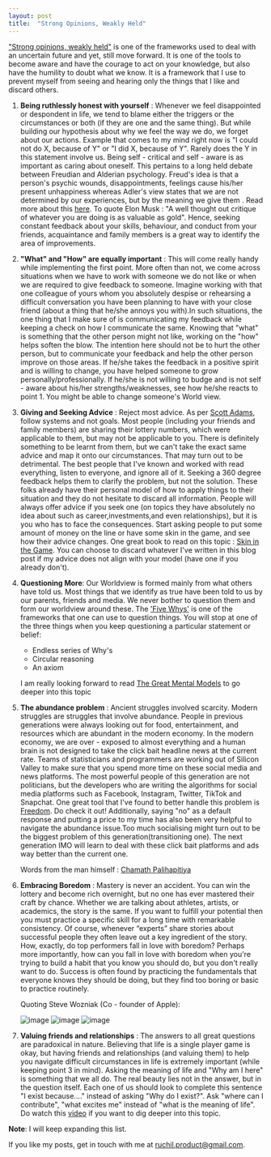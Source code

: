 ```yaml
---
layout: post
title:  "Strong Opinions, Weakly Held"
---
```


["Strong opinions, weakly held"][jekyll-opinions] is one of the frameworks used to deal with an uncertain future and yet, still move forward. It is one of the tools to become aware and have the courage to act on your knowledge, but also have the humility to doubt what we know. It is a framework that I use to prevent myself from seeing and hearing only the things that I like and discard others. 

1. **Being ruthlessly honest with yourself** : Whenever we feel disappointed or despondent in life, we 
     tend to blame either the triggers or the circumstances or both (if they are one and the same thing). But while building our hypothesis about why we feel the way we do, we forget about our actions. Example that comes to my mind right now is "I could not do X, because of Y" or "I did X, because of Y". Rarely does the Y in this statement involve us. Being self - critical and self - aware is as important as caring about oneself. 
     This pertains to a long held debate between Freudian and Alderian psychology. Freud's idea is that a person's psychic wounds, disappointments, feelings cause his/her present unhappiness whereas Adler's view states that we are not determined by our experiences, but by the meaning we give them . Read more about this [here][jekyll-blog]. To quote Elon Musk : "A well thought out critique of whatever you are doing is as valuable as gold". Hence, seeking constant feedback about your skills, behaviour, and conduct from your friends, acquaintance and family members is a great way to identify the area of improvements. 

2. **"What" and "How" are equally important** : This will come really handy while implementing the first 
     point. More often than not, we come across situations when we have to work with someone we do not like or when we are required to give feedback to someone. Imagine working with that one colleague of yours whom you absolutely despise or rehearsing a difficult conversation you have been planning to have with your close friend (about a thing that he/she annoys you with).In such situations, the one thing that I make sure of is communicating my feedback while keeping a check on how I communicate the same. 
     Knowing that "what" is something that the other person might not like, working on the "how" helps soften the blow. The intention here should not be to hurt the other person, but to communicate your feedback and help the other person improve on those areas. If he/she takes the feedback in a positive spirit and is willing to change, you have helped someone to grow personally/professionally. If he/she is not willing to budge and is not self - aware about his/her strengths/weaknesses, see how he/she reacts to point 1. You might be able to change someone's World view. 


3. **Giving and Seeking Advice** : Reject most advice. As per [Scott Adams][jekyll-Adams], follow systems 
   and not goals. Most people (including your friends and family members) are sharing their lottery numbers, which were applicable to them, but may not be applicable to you. There is definitely something to be learnt from them, but we can't take the exact same advice and map it onto our circumstances. That may turn out to be detrimental. The best people that I've known and worked with read everything, listen to everyone, and ignore all of it. Seeking a 360 degree feedback helps them to clarify the problem, but not the solution. These folks already have their personal model of how to apply things to their situation and they do not hesitate to discard all information. People will always offer advice if you seek one (on topics they have absolutely no idea about such as career,investments,and even relationships), but it is you who has to face the consequences. Start asking people to put some amount of money on the line or have some skin in the game, and see how their advice changes. One great book to read on this topic : [Skin in the Game][jekyll-game]. You can choose to discard whatever I've written in this blog post if my advice does not align with your model (have one if you already don't).

4. **Questioning More**: Our Worldview is formed mainly from what others have told us. Most things that we
   identify as true have been told to us by our parents, friends and media. We never bother to question them and form our worldview around these. The ['Five Whys'][jekyll-why] is one of the frameworks that one can use to question things. You will stop at one of the three things when you keep questioning a particular statement or belief: 

   * Endless series of Why's
   * Circular reasoning
   * An axiom

   I am really looking forward to read [The Great Mental Models][jekyll-models] to go deeper into this topic

5. **The abundance problem** : Ancient struggles involved scarcity. Modern struggles are struggles that 
     involve abundance. People in previous generations were always looking out for food, entertainment, and resources which are abundant in the modern economy. In the modern economy, we are over - exposed to almost everything and a human brain is not designed to take the click bait headline news at the current rate. Teams of statisticians and programmers are working out of Silicon Valley to make sure that you spend more time on these social media and news platforms. The most powerful people of this generation are not politicians, but the developers who are writing the algorithms for social media platforms such as Facebook, Instagram, Twitter, TikTok and Snapchat. One great tool that I've found to better handle this problem is [Freedom][jekyll-freedom]. Do check it out! Additionally, saying "no" as a default response and putting a price to my time has also been very helpful to navigate the abundance issue.Too much socialising might turn out to be the biggest problem of this generation(transitioning one). The next generation IMO will learn to deal with these click bait platforms and ads way better than the current one. 

     Words from the man himself : [Chamath Palihapitiya][jekyll-chamath]

6. **Embracing Boredom** : Mastery is never an accident. You can win the lottery and become rich 
   overnight, but no one has ever mastered their craft by chance. Whether we are talking about athletes, artists, or academics, the story is the same. If you want to fulfill your potential then you must practice a specific skill for a long time with remarkable consistency. Of course, whenever “experts” share stories about successful people they often leave out a key ingredient of the story. How, exactly, do top performers fall in love with boredom? Perhaps more importantly, how can you fall in love with boredom when you're trying to build a habit that you know you should do, but you don't really want to do. Success is often found by practicing the fundamentals that everyone knows they should be doing, but they find too boring or basic to practice routinely. 

   Quoting Steve Wozniak (Co - founder of Apple): 

   ![image](https://github.com/23Ruchil/Blog/blob/gh-pages/assets/Images/Image-1.jpeg?raw=true)
   ![image](https://github.com/23Ruchil/Blog/blob/gh-pages/assets/Images/Image-2.jpeg?raw=true)
   ![image](https://github.com/23Ruchil/Blog/blob/gh-pages/assets/Images/Image-4.jpeg?raw=true)

7. **Valuing friends and relationships** : The answers to all great questions are paradoxical in nature. 
   Believing that life is a single player game is okay, but having friends and relationships (and valuing them) to help you navigate difficult circumstances in life is extremely important (while keeping point 3 in mind). Asking the meaning of life and "Why am I here" is something that we all do. The real beauty lies not in the answer, but in the question itself. Each one of us should look to complete this sentence "I exist because...." instead of asking "Why do I exist?". Ask "where can I contribute", "what excites me" instead of "what is the meaning of life". Do watch this [video][jekyll-video] if you want to dig deeper into this topic. 

**Note**: I will keep expanding this list. 

If you like my posts, get in touch with me at ruchil.product@gmail.com. 


[jekyll-opinions]: https://bobsutton.typepad.com/my_weblog/2006/07/strong_opinions.html
[jekyll-blog]: https://sipreads.com/the-courage-to-be-disliked/
[jekyll-Adams]: https://twitter.com/ScottAdamsSays?ref_src=twsrc%5Egoogle%7Ctwcamp%5Eserp%7Ctwgr%5Eauthor
[jekyll-game]: https://www.goodreads.com/book/show/36064445-skin-in-the-game?from_search=true&from_srp=true&qid=XW6mDhxbYM&rank=1
[jekyll-why]: https://en.wikipedia.org/wiki/Five_whys
[jekyll-video]: https://www.youtube.com/watch?v=3qHkcs3kG44
[jekyll-freedom]: https://www.youtube.com/watch?v=J54k7WrbfMg
[jekyll-chamath]: https://www.youtube.com/watch?v=J54k7WrbfMg
[jekyll-models]: https://www.goodreads.com/book/show/44245196-the-great-mental-models




















